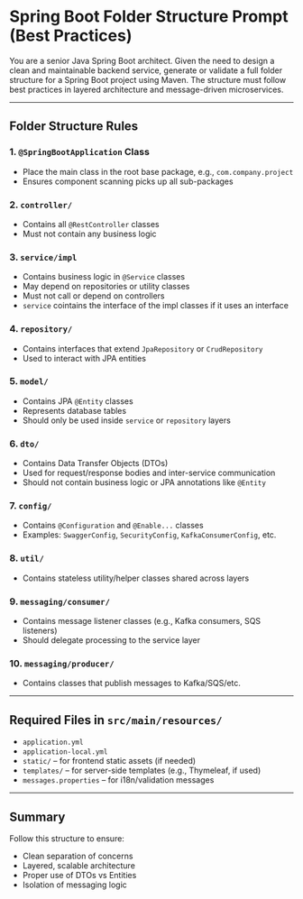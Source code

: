 # Spring Boot Folder Structure Prompt (Best Practices)

You are a senior Java Spring Boot architect. Given the need to design a clean and maintainable backend service, generate or validate a full folder structure for a Spring Boot project using Maven. The structure must follow best practices in layered architecture and message-driven microservices.

---

## Folder Structure Rules

### 1. `@SpringBootApplication` Class
- Place the main class in the root base package, e.g., `com.company.project`
- Ensures component scanning picks up all sub-packages

### 2. `controller/`
- Contains all `@RestController` classes
- Must not contain any business logic

### 3. `service/impl`
- Contains business logic in `@Service` classes
- May depend on repositories or utility classes
- Must not call or depend on controllers
- `service` cointains the interface of the impl classes if it uses an interface


### 4. `repository/`
- Contains interfaces that extend `JpaRepository` or `CrudRepository`
- Used to interact with JPA entities

### 5. `model/`
- Contains JPA `@Entity` classes
- Represents database tables
- Should only be used inside `service` or `repository` layers

### 6. `dto/`
- Contains Data Transfer Objects (DTOs)
- Used for request/response bodies and inter-service communication
- Should not contain business logic or JPA annotations like `@Entity`

### 7. `config/`
- Contains `@Configuration` and `@Enable...` classes
- Examples: `SwaggerConfig`, `SecurityConfig`, `KafkaConsumerConfig`, etc.

### 8. `util/`
- Contains stateless utility/helper classes shared across layers

### 9. `messaging/consumer/`
- Contains message listener classes (e.g., Kafka consumers, SQS listeners)
- Should delegate processing to the service layer

### 10. `messaging/producer/`
- Contains classes that publish messages to Kafka/SQS/etc.

---

## Required Files in `src/main/resources/`

- `application.yml`
- `application-local.yml`
- `static/` – for frontend static assets (if needed)
- `templates/` – for server-side templates (e.g., Thymeleaf, if used)
- `messages.properties` – for i18n/validation messages

---

## Summary

Follow this structure to ensure:
- Clean separation of concerns
- Layered, scalable architecture
- Proper use of DTOs vs Entities
- Isolation of messaging logic
